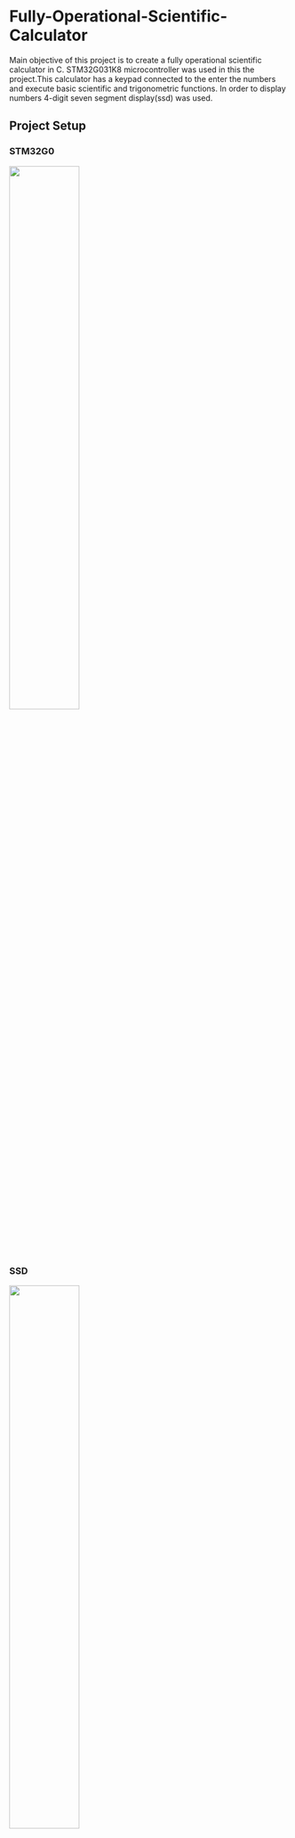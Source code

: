 # Fully-Operational-Scientific-Calculator
 Main objective of this project is to create a fully operational scientific calculator in C. STM32G031K8 microcontroller was used in this the project.This calculator has a 
keypad connected to the enter the numbers and execute basic scientific and trigonometric functions. In order to display numbers 4-digit seven segment display(ssd) was used.

## Project Setup

### STM32G0

<img src="https://user-images.githubusercontent.com/65625392/117146080-8282d000-adbc-11eb-831d-5f75dddbcd7c.png" width=50% height=50%>

### SSD  
<img src="https://user-images.githubusercontent.com/65625392/117144529-b2c96f00-adba-11eb-8252-ce180a8446ea.png" width=50% height=50%>

### KEYPAD
<img src="https://user-images.githubusercontent.com/65625392/117144618-cc6ab680-adba-11eb-9475-5a4c1c154e71.png" width=40% height=40%>

### PIN-TABLE
![image](https://user-images.githubusercontent.com/65625392/117147772-40f32480-adbe-11eb-9d28-f234ccaffe99.png)

## Flowchart
![image](https://user-images.githubusercontent.com/65625392/117146587-0a68da00-adbd-11eb-83db-d1d9834e238d.png)

## Block Diagram
![image](https://user-images.githubusercontent.com/65625392/117145373-c1fcec80-adbb-11eb-888d-b7e1cd9eac8a.png)

## Schematic
![image](https://user-images.githubusercontent.com/65625392/117145416-cfb27200-adbb-11eb-8b14-4f6c481008f1.png)

## Tasks

To achieving success an approach was taken to the problem by assigning specific tasks.

1) Displaying one digit number on SSD ✓

The first task is to write a number on the display for the coming interrupt when the keypad ispressed.

2) Displaying more than one digit number on SSD ✓

To achive this task, writing more than one digit is possible by shifting the number on the screen to one left.

3) Addition between two numbers ✓

The screen must be cleared when the sum sign is pressed to add two number. After doing this, it must be ensured that the deleted number is stored in another number. The number written to the cleared screen must be added to the previous number.

4) Substraction - Division - Multiplication between two numbers ✓

If we want to do this operations, we need to be able to operate with negative numbers. We can do this by substracting the new number from the old number written on the screen, and assigning a negative flag according to the result. We can print the – sign at the beginnig of the number accordingly in the print function.

5) Operations with floating numbers. ✓

In order to achieve this, the result obtained as a result of operations performed, obtaining the integer part and fractional part. When we get this parts we can print it on the screen with dots.

6) Scientific Calculations ✓

To do this task scientific flag assigned to the * key. Scientific operation is provided in scientific calculation function according to incoming interrupts.

7) Overflow and invalid state assignments ✓

If the number obtained in the calculation or scientific calculation is not within the required range, the overflow flag should be activated and the oveflow printed on the screen. If the number obtained in calculation or scientific calculation is uncertain, the invalid flag should be activated and printed on the invalid screen.

8) ID Display ✓

In this task, id should be displayed on the screen. If the operation is not done within 10 seconds, id is provided to be written on the screen.

## How Code Works

First of all in the main function, Keypad and ssd pins have been set and interrupt assignments
have been made. Priority assignment of interrupts is done in the same way. Columns on the keypad
are selected as input. Accordingly, rows are selected as output. When the keypad is pressed, interrupt
handlers, corresponding to the incoming interrupt have been created. To understand which key was
pressed, a continuous control mechanism was established by opening and closing rows in these
handler functions. Interupts corresponding to the numbers on the keypad were assigned those
numbers as “displaynumber1” in the code. At the same time in interrupts corresponding to numbers,
a variable called “pressCounter” was increased by one. In order to print the number pressed on the
keypad, a function called “keypad_press” was created and the digits of “displayNumber1” were
assigned according to the number of presses. This structure can be compared to a shift operation.
Looking at the value of the “pressCounter”, the number printed on the screen shifts to the left
simultaneously accordingly. As a result of these operations, a 4-digit number was printed on the
screen. Keys A, B, C, D, are operation interrupts. Addition, subtraction, multiplication and division
operations are assigned to these interrupts. The previous number on the screen should be kept in a
value called “displayNumber2”, so that operations can be made between them using the new
“displaynumber1”. In order to do this, “displaynumber2_init” function is called in operation
interrupts which stores the old “displayNumber1” data in “displayNumber2”. When the second
number is written, the equation the result can be obtained by pressing the “#” sign on the keypad.
In equals(#) interrupt, the “ssd_enter” function is called and the number obtained is written to the
screen by performing the operations between them. This enter function has the following functions:
“calculation” function, “scientific_calculation” function and number checking function. First of all
calculation function is called and operations are done according the flags corresponding to the
incoming interrupts. Since the inputs in the “calculation” function are digits, the original value is
obtained by multiplying with the digit values. In the calculation function, the operation is performed
between “displaynumber2” and “displaynumber1” and the new value is assigned to the
displaynumberfinal variable. The value of the “displayNumberFinal” is compared to whether it is
negative or not. The negative flag is set to 0 or 1, depending on the result.

After the calculation function, there is a function called “number_control”. The purpose of the
“number_control” is to assign to “displaynumber1” according to the number obtained in the
“calculation” function. Firstly, the “displayNumberFinal” that comes out of the calculation is
divided into the integer and decimal parts. If the decimal part is greater than 0, this number is a
floating number. On the other hand, floating flag assigned as 1 and if floating flag = 1 goes to the
corresponding step separation functions. If the right side is not greater than 0, this number is a
integer. If the number is integer, it goes to integer seperation function which called as
“ssd_final_number_function”. In addition, the number of digits of the “displayNumberFinal” is
found and equalized to the presscounter value. After determining whether the number is floating or
integer, the negativity feature is checked. If negative flag = 1 is set, digit separations are performed
considering the negativity feature.

At the end of everything, it goes to the “ssd_display” function rotating in the “timer1” handler.
Printing operations are performed by deciding whether the number is floating or integer and negative
or positive in the display function. By looking at the number of digits in floating numbers, the
required digit can be printed with a dot. The desired ID number on the screen is controlled in the
“ssd_display” function. In the display function, the predefined idle time variable is continuously
increased at each printing stage. If the idle time exceeds a certain value, the number displayed on
the screen returns to the id number. When the idle time reaches the desired value, the old values are
reset and the id is written to the screen. If the operations done are not to be written on the screen,
the overflowflag is synchronized to one. If overflow = 1, the display function prints “OuFL” to the
screen. If the operations performed are uncertain, invalidflag is equal to one, if invalidflag = 1, the
display function prints “InuL” on the screen.

## Unsolved Difficulties

-If the last number on the screen is written as float, the first 3 digits are lit while writing the new number. As a solution, expected to reset the digits somewhere to be solved by debugging.

-If a negative number is written on the screen, the new entered number is positive, but negativesign appears at the beginning. But the transaction between them is done correctly. In the same way, a solution can be found by resetting the digit during the debug process.

-When the digit of the entered number increases, the brightness of the ssd decreases.

## Results and Comment

The use of the c programming language throughout the project made a good gain in getting used to the c programming language. Thanks to the project, the structure of the algorithms to be created between the keypad and ssd and how these algorithms work in harmony were learned. Algorithm setup and this established algorithm should establish a solid foundation for future code. If the algorithm is not functional enough, the code written becomes too long. As a result, debug sessions throughout the program are very long and slow down the process of writing the code. Timer and interrupt working logic has been learned well.
